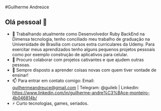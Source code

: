 #Guilherme Andreúce
## Olá pessoal 👋

- 🔭 Trabalhando atualmente como Desenvolvedor Ruby BackEnd na Dimensa tecnologia, tenho conciliado meu trabalho de graduação na Universidade de Brasília com cursos extra curriculares da Udemy. Para exercitar meus aprendizados tenho alguns pequenos projetos pessoais como por exemplo construção de aplicativos para celular.
- 👯 Procuro colaborar com projetos cativantes e que ajudem outras pessoas.
- 🤔 Sempre disposto a aprender coisas novas com quem tiver vontade de ensinar!
- 📫 Para entrar em contato comigo: Email: guilhermeandreuce@gmail.com | Telegram: @guileb | Linkedin: https://www.linkedin.com/in/guilherme-andre%C3%BAce-monteiro-4b046814b/
- ⚡ Curto tecnologias, games, seriados.
